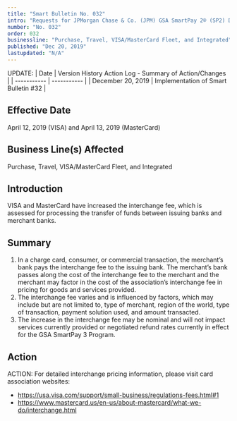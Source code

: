 ```yaml
---
title: "Smart Bulletin No. 032"
intro: "Requests for JPMorgan Chase & Co. (JPM) GSA SmartPay 2® (SP2) Data"
number: "No. 032"
order: 032
businessline: "Purchase, Travel, VISA/MasterCard Fleet, and Integrated"
published: "Dec 20, 2019"
lastupdated: "N/A"
---
```


UPDATE:
| Date | Version History Action Log - Summary of Action/Changes |
| ----------- | ----------- |
| December 20, 2019 | Implementation of Smart Bulletin #32 |

## Effective Date

April 12, 2019 (VISA) and April 13, 2019 (MasterCard)

## Business Line(s) Affected

Purchase, Travel, VISA/MasterCard Fleet, and Integrated

## Introduction

VISA and MasterCard have increased the interchange fee, which is assessed for processing the transfer of funds between issuing banks and merchant banks. 

## Summary

1. In a charge card, consumer, or commercial transaction, the merchant’s bank pays the interchange fee to the issuing bank. The merchant’s bank passes along the cost of the interchange fee to the merchant and the merchant may factor in the cost of the association’s interchange fee in pricing for goods and services provided.
2. The interchange fee varies and is influenced by factors, which may include but are not limited to, type of merchant, region of the world, type of transaction, payment solution used, and amount transacted.
3. The increase in the interchange fee may be nominal and will not impact services currently provided or negotiated refund rates currently in effect for the GSA SmartPay 3 Program.

## Action

ACTION:
For detailed interchange pricing information, please visit card association websites: 
- https://usa.visa.com/support/small-business/regulations-fees.html#1
- https://www.mastercard.us/en-us/about-mastercard/what-we-do/interchange.html
